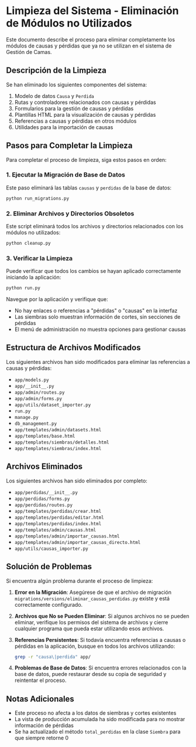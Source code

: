 # Limpieza del Sistema - Eliminación de Módulos no Utilizados

Este documento describe el proceso para eliminar completamente los módulos de causas y pérdidas que ya no se utilizan en el sistema de Gestión de Camas.

## Descripción de la Limpieza

Se han eliminado los siguientes componentes del sistema:

1. Modelo de datos `Causa` y `Perdida`
2. Rutas y controladores relacionados con causas y pérdidas
3. Formularios para la gestión de causas y pérdidas
4. Plantillas HTML para la visualización de causas y pérdidas
5. Referencias a causas y pérdidas en otros módulos
6. Utilidades para la importación de causas

## Pasos para Completar la Limpieza

Para completar el proceso de limpieza, siga estos pasos en orden:

### 1. Ejecutar la Migración de Base de Datos

Este paso eliminará las tablas `causas` y `perdidas` de la base de datos:

```bash
python run_migrations.py
```

### 2. Eliminar Archivos y Directorios Obsoletos

Este script eliminará todos los archivos y directorios relacionados con los módulos no utilizados:

```bash
python cleanup.py
```

### 3. Verificar la Limpieza

Puede verificar que todos los cambios se hayan aplicado correctamente iniciando la aplicación:

```bash
python run.py
```

Navegue por la aplicación y verifique que:
- No hay enlaces o referencias a "pérdidas" o "causas" en la interfaz
- Las siembras solo muestran información de cortes, sin secciones de pérdidas
- El menú de administración no muestra opciones para gestionar causas

## Estructura de Archivos Modificados

Los siguientes archivos han sido modificados para eliminar las referencias a causas y pérdidas:

- `app/models.py`
- `app/__init__.py`
- `app/admin/routes.py`
- `app/admin/forms.py`
- `app/utils/dataset_importer.py`
- `run.py`
- `manage.py`
- `db_management.py`
- `app/templates/admin/datasets.html`
- `app/templates/base.html`
- `app/templates/siembras/detalles.html`
- `app/templates/siembras/index.html`

## Archivos Eliminados

Los siguientes archivos han sido eliminados por completo:

- `app/perdidas/__init__.py`
- `app/perdidas/forms.py`
- `app/perdidas/routes.py`
- `app/templates/perdidas/crear.html`
- `app/templates/perdidas/editar.html`
- `app/templates/perdidas/index.html`
- `app/templates/admin/causas.html`
- `app/templates/admin/importar_causas.html`
- `app/templates/admin/importar_causas_directo.html`
- `app/utils/causas_importer.py`

## Solución de Problemas

Si encuentra algún problema durante el proceso de limpieza:

1. **Error en la Migración**: Asegúrese de que el archivo de migración `migrations/versions/eliminar_causas_perdidas.py` existe y está correctamente configurado.

2. **Archivos que No se Pueden Eliminar**: Si algunos archivos no se pueden eliminar, verifique los permisos del sistema de archivos y cierre cualquier programa que pueda estar utilizando esos archivos.

3. **Referencias Persistentes**: Si todavía encuentra referencias a causas o pérdidas en la aplicación, busque en todos los archivos utilizando:
   ```bash
   grep -r "causa\|perdida" app/
   ```

4. **Problemas de Base de Datos**: Si encuentra errores relacionados con la base de datos, puede restaurar desde su copia de seguridad y reintentar el proceso.

## Notas Adicionales

- Este proceso no afecta a los datos de siembras y cortes existentes
- La vista de producción acumulada ha sido modificada para no mostrar información de pérdidas
- Se ha actualizado el método `total_perdidas` en la clase `Siembra` para que siempre retorne 0
